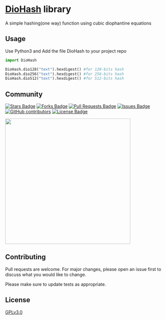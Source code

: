 # [DioHash](https://github.com/sukreshmanda/diohash) library
A simple hashing(one way) function using cubic diophantine equations

## Usage
Use Python3 and Add the file DioHash to your project repo

``` python
import DioHash

DioHash.dio128("text").hexdigest() #for 128-bits hash
DioHash.dio256("text").hexdigest() #for 256-bits hash
DioHash.dio512("text").hexdigest() #for 512-bits hash

```
## Community

<a href="https://github.com/sukreshmanda/DioHash/stargazers"><img src="https://img.shields.io/github/stars/sukreshmanda/DioHash" alt="Stars Badge"/></a>
<a href="https://github.com/sukreshmanda/DioHash/network/members"><img src="https://img.shields.io/github/forks/sukreshmanda/DioHash" alt="Forks Badge"/></a>
<a href="https://github.com/sukreshmanda/DioHash/pulls"><img src="https://img.shields.io/github/issues-pr/sukreshmanda/DioHash" alt="Pull Requests Badge"/></a>
<a href="https://github.com/sukreshmanda/DioHash/issues"><img src="https://img.shields.io/github/issues/sukreshmanda/DioHash" alt="Issues Badge"/></a>
<a href="https://github.com/sukreshmanda/DioHash/graphs/contributors"><img alt="GitHub contributors" src="https://img.shields.io/github/contributors/sukreshmanda/DioHash?color=2b9348"></a>
<a href="https://github.com/sukreshmanda/DioHash/blob/master/LICENSE"><img src="https://img.shields.io/github/license/sukreshmanda/DioHash?color=2b9348" alt="License Badge"/></a>


[<kbd><img target="_blank" width = "400px" src = "https://www.buymeacoffee.com/assets/img/guidelines/download-assets-2.svg"></kbd>](https://www.buymeacoffee.com/sukreshmanda)


## Contributing
Pull requests are welcome. For major changes, please open an issue first to discuss what you would like to change.

Please make sure to update tests as appropriate.

## License
[GPLv3.0](https://choosealicense.com/licenses/gpl-3.0/)
